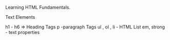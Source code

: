 Learning HTML Fundamentals.

Text Elements

h1 - h6 => Heading Tags
p -paragraph Tags
ul , ol , li - HTML List
em, strong - text properties